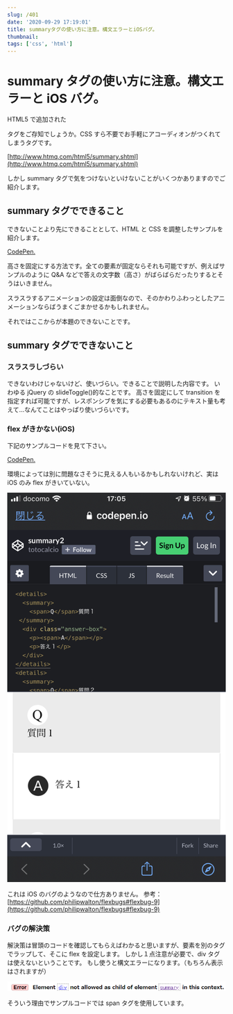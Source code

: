 ```yaml
---
slug: /401
date: '2020-09-29 17:19:01'
title: summaryタグの使い方に注意。構文エラーとiOSバグ。
thumbnail:
tags: ['css', 'html']
---
```


# summary タグの使い方に注意。構文エラーと iOS バグ。

HTML5 で追加された<summary>タグをご存知でしょうか。CSS すら不要でお手軽にアコーディオンがつくれてしまうタグです。

[http://www.htmq.com/html5/summary.shtml](http://www.htmq.com/html5/summary.shtml)

しかし summary タグで気をつけないといけないことがいくつかありますのでご紹介します。

## summary タグでできること

できないことより先にできることとして、HTML と CSS を調整したサンプルを紹介します。

[CodePen.](https://codepen.io/totocalcio/pen/abNXMVz)

高さを固定にする方法です。全ての要素が固定ならそれも可能ですが、例えばサンプルのように Q&amp;A などで答えの文字数（高さ）がばらばらだったりするとそうはいきません。

スラスラするアニメーションの設定は面倒なので、そのかわりふわっとしたアニメーションならばうまくごまかせるかもしれません。

それではここからが本題のできないことです。

## summary タグでできないこと

### スラスラしづらい

できないわけじゃないけど、使いづらい。できることで説明した内容です。
いわゆる jQuery の slideToggle()的なことです。
高さを固定にして transition を指定すれば可能ですが、レスポンシブを気にする必要もあるのにテキスト量も考えて...なんてことはやっぱり使いづらいです。

### flex がきかない(iOS)

下記のサンプルコードを見て下さい。

[CodePen.](https://codepen.io/totocalcio/pen/WNwWqdZ)

環境によっては別に問題なさそうに見える人もいるかもしれないけれど、実は iOS のみ flex がきいていない。

![image](../../../../images/2020/09/IMG_1785.png)

これは iOS のバグのようなので仕方ありません。
参考：[https://github.com/philipwalton/flexbugs#flexbug-9](https://github.com/philipwalton/flexbugs#flexbug-9)

### バグの解決策

解決策は冒頭のコードを確認してもらえばわかると思いますが、要素を別のタグでラップして、そこに flex を設定します。
しかし１点注意が必要で、div タグは使えないということです。
もし使うと構文エラーになります。（もちろん表示はされますが）

![image](../../../../images/2020/09/image-18.png)

そういう理由でサンプルコードでは span タグを使用しています。
